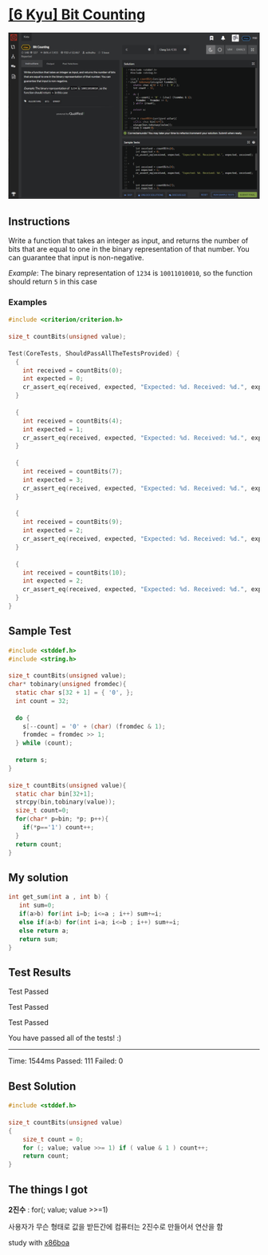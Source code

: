 # [[6 Kyu] Bit Counting]( https://www.codewars.com/kata/526571aae218b8ee490006f4/train/c )

![image](./Problem.png)


## Instructions

Write a function that takes an integer as input, and returns the number of bits that are equal to one in the binary representation of that number. You can guarantee that input is non-negative.

*Example*: The binary representation of `1234` is `10011010010`, so the function should return `5` in this case

### Examples

```c
#include <criterion/criterion.h>

size_t countBits(unsigned value);

Test(CoreTests, ShouldPassAllTheTestsProvided) {
  {
    int received = countBits(0);
    int expected = 0;
    cr_assert_eq(received, expected, "Expected: %d. Received: %d.", expected, received);
  }
  
  {
    int received = countBits(4);
    int expected = 1;
    cr_assert_eq(received, expected, "Expected: %d. Received: %d.", expected, received);
  }
  
  {
    int received = countBits(7);
    int expected = 3;
    cr_assert_eq(received, expected, "Expected: %d. Received: %d.", expected, received);
  }
  
  {
    int received = countBits(9);
    int expected = 2;
    cr_assert_eq(received, expected, "Expected: %d. Received: %d.", expected, received);
  }
  
  {
    int received = countBits(10);
    int expected = 2;
    cr_assert_eq(received, expected, "Expected: %d. Received: %d.", expected, received);
  }
}
```



## Sample Test

```c
#include <stddef.h>
#include <string.h>

size_t countBits(unsigned value);
char* tobinary(unsigned fromdec){
  static char s[32 + 1] = { '0', };
  int count = 32;

  do {
    s[--count] = '0' + (char) (fromdec & 1);
    fromdec = fromdec >> 1;
  } while (count);

  return s;
}

size_t countBits(unsigned value){
  static char bin[32+1];
  strcpy(bin,tobinary(value));
  size_t count=0;
  for(char* p=bin; *p; p++){
    if(*p=='1') count++;
  }
  return count;
}
```



## My solution

```c
int get_sum(int a , int b) {
   int sum=0;
   if(a>b) for(int i=b; i<=a ; i++) sum+=i;
   else if(a<b) for(int i=a; i<=b ; i++) sum+=i;
   else return a;
   return sum;
}
```



## Test Results

Test Passed

Test Passed

Test Passed

You have passed all of the tests! :)

---------

  Time: 1544ms Passed: 111 Failed: 0 



## Best Solution

```c
#include <stddef.h>

size_t countBits(unsigned value)
{
    size_t count = 0;
    for (; value; value >>= 1) if ( value & 1 ) count++;
    return count;
}
```



## The things I got

**2진수** : for(; value; value >>=1)

사용자가 무슨 형태로 값을 받든간에 컴퓨터는 2진수로 만들어서 연산을 함

study with [x86boa](https://x86boa.tistory.com/entry/비트연산으로-10진수에서-2진수-16진수-만들기) 

